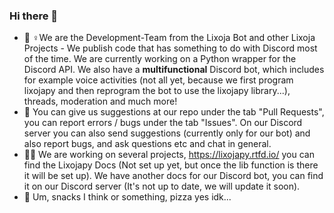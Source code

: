 ### Hi there 👋

- 🙋‍ ♀️We are the Development-Team from the Lixoja Bot and other Lixoja Projects - We publish code that has something to do with Discord most of the time. We are currently working on a Python wrapper for the Discord API.
We also have a **multifunctional** Discord bot, which includes for example voice activities (not all yet, because we first program lixojapy and then reprogram the bot to use the lixojapy library...), threads, moderation and much more!
- 🌈 You can give us suggestions at our repo under the tab "Pull Requests", you can report errors / bugs under the tab "Issues". On our Discord server you can also send suggestions (currently only for our bot) and also report bugs, and ask questions etc and chat in general.
- 👩‍💻 We are working on several projects, https://lixojapy.rtfd.io/ you can find the Lixojapy Docs (Not set up yet, but once the lib function is there it will be set up). We have another docs for our Discord bot, you can find it on our Discord server (It's not up to date, we will update it soon).
- 🍿 Um, snacks I think or something, pizza yes idk...
